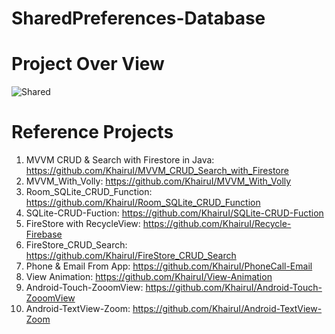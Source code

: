 # SharedPreferences-Database
# Project Over View
![Shared](https://user-images.githubusercontent.com/48696824/95659452-fae52380-0b42-11eb-93eb-a4015b5de3a8.jpg)

# Reference Projects
01. MVVM CRUD & Search with Firestore in Java: https://github.com/KhairuI/MVVM_CRUD_Search_with_Firestore
02. MVVM_With_Volly: https://github.com/KhairuI/MVVM_With_Volly
03. Room_SQLite_CRUD_Function: https://github.com/KhairuI/Room_SQLite_CRUD_Function
04. SQLite-CRUD-Fuction: https://github.com/KhairuI/SQLite-CRUD-Fuction
05. FireStore with RecycleView: https://github.com/KhairuI/Recycle-Firebase
06. FireStore_CRUD_Search: https://github.com/KhairuI/FireStore_CRUD_Search
07. Phone & Email From App: https://github.com/KhairuI/PhoneCall-Email
08. View Animation: https://github.com/KhairuI/View-Animation
09. Android-Touch-ZooomView: https://github.com/KhairuI/Android-Touch-ZooomView
10. Android-TextView-Zoom: https://github.com/KhairuI/Android-TextView-Zoom
